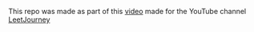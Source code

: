 This repo was made as part of this [video](https://youtu.be/8M3ZxWOr3yQ?si=ki26p2e09p_Aq5uL) made for the YouTube channel [LeetJourney](https://www.youtube.com/@LeetJourney) 
